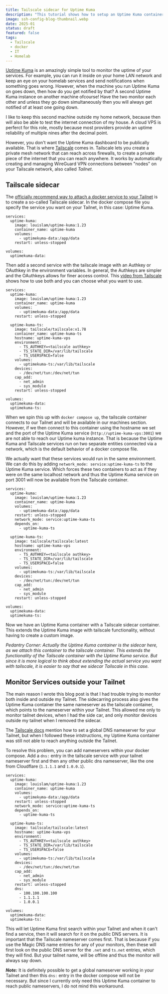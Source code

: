 ```yaml
---
title: Tailscale sidecar for Uptime Kuma
description: "This tutorial shows how to setup an Uptime Kuma container with access to both the public internet as your private Tailnet using a Tailscale sidecar"
image: ssh-config-blog-thumbnail.webp
date: 2025-01
status: draft
featured: false
tags:
  - Tailscale
  - docker
  - IT
  - Homelab
---
```


[Uptime Kuma](https://github.com/louislam/uptime-kuma) is an amazingly simple tool to monitor the uptime of your services. For example, you can run it inside on your home LAN network and keep an eye on your homelab services and send notifications when something goes wrong. However, when the machine you run Uptime Kuma on goes down, then how do you get notified by that? A second Uptime Kuma instance on another machine ofcourse! Have the two monitor each other and unless they go down simultaneously then you will always get notified of at least one going down.

I like to keep this second machine outside my home network, because then will also be able to test the internet connection of my house. A cloud VPS is perferct for this role, mostly because most providers provide an uptime reliability of multiple nines after the decimal point.

However, you don't want the Uptime Kuma dashboard to be publically available. That is where [Tailscale](https://tailscale.com/kb/1151/what-is-tailscale) comes in. Tailscale lets you create a private mesh network that can reach across firewalls, to create a private piece of the internet that you can reach anywhere. It works by automatically creating and managing WireGuard VPN connections between "nodes" on your Tailscale network, also called *Tailnet*.

## Tailscale sidecar
The [officially recommend way to attach a docker service to your Tailnet](https://tailscale.com/kb/1282/docker) is to create a so-called Tailscale sidecar. In the docker compose file you specify the service you want on your Tailnet, in this case: Uptime Kuma.

```
services:
  uptime-kuma:
    image: louislam/uptime-kuma:1.23
    container_name: uptime-kuma
    volumes:
      - uptimekuma-data:/app/data
    restart: unless-stopped

volumes:
  uptimekuma-data:
```

Then add a second service with the tailscale image with an Authkey or OAuthkey in the environment variables. In general, the Authkeys are simpler and the OAuthkeys allows for finer access control. This [video from Tailscale](https://youtu.be/YTjYXii4WzI) shows how to use both and you can choose what you want to use.

```
services:
  uptime-kuma:
    image: louislam/uptime-kuma:1.23
    container_name: uptime-kuma
    volumes:
      - uptimekuma-data:/app/data
    restart: unless-stopped

  uptime-kuma-ts:
    image: tailscale/tailscale:v1.78
    container_name: uptime-kuma-ts
    hostname: uptime-kuma-vps
    environment:
      - TS_AUTHKEY=<tailscale authkey>
      - TS_STATE_DIR=/var/lib/tailscale
      - TS_USERSPACE=false
    volumes:
      - uptimekuma-ts:/var/lib/tailscale
    devices:
      - /dev/net/tun:/dev/net/tun
    cap_add:
      - net_admin
      - sys_module
    restart: unless-stopped

volumes:
  uptimekuma-data:
  uptimekuma-ts:
```

When we spin this up with `docker compose up`, the tailscale container connects to our Tailnet and will be available in our machines section. However, if we then connect to this container using the hostname we set and the port of the Uptime Kuma service (`http://uptime-kuma-vps:3001`) we are not able to reach our Uptime kuma instance. That is because the Uptime Kuma and Tailscale services run on two separate entities connected via a network, which is the default behavior of a docker compose file.

We actually want that these services would run in the same environment. We can do this by adding `network_mode: service:uptime-kuma-ts` to the Uptime Kuma service. Which forces these two containers to act as if they were on the same localhost network and thus the Uptime Kuma service on port 3001 will now be available from the Tailscale container.

```
services:
  uptime-kuma:
    image: louislam/uptime-kuma:1.23
    container_name: uptime-kuma
    volumes:
      - uptimekuma-data:/app/data
    restart: unless-stopped
    network_mode: service:uptime-kuma-ts
    depends_on:
      - uptime-kuma-ts

  uptime-kuma-ts:
    image: tailscale/tailscale:latest
    hostname: uptime-kuma-vps
    environment:
      - TS_AUTHKEY=<tailscale authkey>
      - TS_STATE_DIR=/var/lib/tailscale
      - TS_USERSPACE=false
    volumes:
      - uptimekuma-ts:/var/lib/tailscale
    devices:
      - /dev/net/tun:/dev/net/tun
    cap_add:
      - net_admin
      - sys_module
    restart: unless-stopped

volumes:
  uptimekuma-data:
  uptimekuma-ts:
```

Now we have an Uptime Kuma container with a Tailscale sidecar container. This extends the Uptime Kuma image with tailscale functionality, without having to create a custom image.

*Pedantry Corner: Actually the Uptime Kuma container is the sidecar here, as we attach this container to the tailscale container. This extends the functionality of the Tailscale container with the Uptime Kuma service. But since it is more logical to think about extending the actual service you want with tailscale, it is easier to say that we sidecar Tailscale in this case.*

## Monitor Services outside your Tailnet
The main reason I wrote this blog post is that I had trouble trying to monitor both inside and outside my Tailnet. The sidecarring process also gives the Uptime Kuma container the same nameserver as the tailscale container, which points to the nameserver within your Tailnet. This allowed me only to monitor tailnet devices, when I had the side car, and only monitor devices outside my tailnet when I removed the sidecar.

The [Tailscale docs](https://tailscale.com/kb/1054/dns) mention how to set a global DNS nameserver for your Tailnet, but when I followed these intstructions, my Uptime Kuma container was still not able to reach anything outside the Tailnet.

To resolve this problem, you can add nameservers within your docker compose. Add a `dns:` entry in the tailscale service with your tailnet nameserver first and then any other public dns nameserver, like the one from Cloudflare (`1.1.1.1` and `1.0.0.1`).

```
services:
  uptime-kuma:
    image: louislam/uptime-kuma:1.23
    container_name: uptime-kuma
    volumes:
      - uptimekuma-data:/app/data
    restart: unless-stopped
    network_mode: service:uptime-kuma-ts
    depends_on:
      - uptime-kuma-ts

  uptime-kuma-ts:
    image: tailscale/tailscale:latest
    hostname: uptime-kuma-vps
    environment:
      - TS_AUTHKEY=<tailscale authkey>
      - TS_STATE_DIR=/var/lib/tailscale
      - TS_USERSPACE=false
    volumes:
      - uptimekuma-ts:/var/lib/tailscale
    devices:
      - /dev/net/tun:/dev/net/tun
    cap_add:
      - net_admin
      - sys_module
    restart: unless-stopped
    dns:
      - 100.100.100.100
      - 1.1.1.1
      - 1.0.0.1

volumes:
  uptimekuma-data:
  uptimekuma-ts:
```

This will let Uptime Kuma first search within your Tailnet and when it can't find a service, then it will search for it on the public DNS servers. It is important that the Tailscale nameserver comes first. That is because if you use the Magic DNS name entries for any of your monitors, then these will first look on the public DNS server for the `.net` and `ts.net` entries, which they will find. But your tailnet name, will be offline and thus the monitor will always say down.

***Note:*** It is definitely possible to get a global nameserver working in your Tailnet and then this `dns:` entry in the docker compose will not be necessary. But since I currently only need this Uptime Kuma container to reach public nameservers, I do not mind this workaround.
